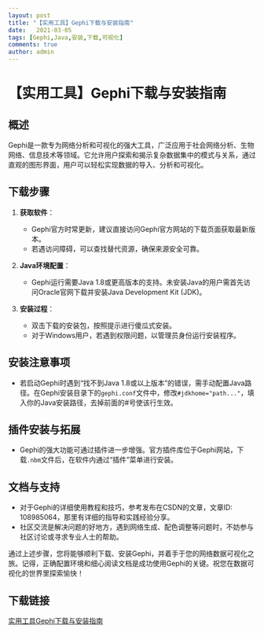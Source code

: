 ```yaml
---
layout: post
title: "【实用工具】Gephi下载与安装指南"
date:   2021-03-05
tags: [Gephi,Java,安装,下载,可视化]
comments: true
author: admin
---
```

# 【实用工具】Gephi下载与安装指南

## 概述
Gephi是一款专为网络分析和可视化的强大工具，广泛应用于社会网络分析、生物网络、信息技术等领域。它允许用户探索和揭示复杂数据集中的模式与关系，通过直观的图形界面，用户可以轻松实现数据的导入、分析和可视化。

## 下载步骤
1. **获取软件**：
   - Gephi官方时常更新，建议直接访问Gephi官方网站的下载页面获取最新版本。
   - 若遇访问障碍，可以查找替代资源，确保来源安全可靠。

2. **Java环境配置**：
   - Gephi运行需要Java 1.8或更高版本的支持。未安装Java的用户需首先访问Oracle官网下载并安装Java Development Kit (JDK)。

3. **安装过程**：
   - 双击下载的安装包，按照提示进行傻瓜式安装。
   - 对于Windows用户，若遇到权限问题，以管理员身份运行安装程序。

## 安装注意事项
- 若启动Gephi时遇到“找不到Java 1.8或以上版本”的错误，需手动配置Java路径。在Gephi安装目录下的`gephi.conf`文件中，修改`#jdkhome="path..."`，填入你的Java安装路径，去掉前面的#号使该行生效。

## 插件安装与拓展
- Gephi的强大功能可通过插件进一步增强。官方插件库位于Gephi网站，下载`.nbm`文件后，在软件内通过“插件”菜单进行安装。

## 文档与支持
- 对于Gephi的详细使用教程和技巧，参考发布在CSDN的文章，文章ID: 108985064，那里有详细的指导和实践经验分享。
- 社区交流是解决问题的好地方，遇到网络生成、配色调整等问题时，不妨参与社区讨论或寻求专业人士的帮助。

通过上述步骤，您将能够顺利下载、安装Gephi，并着手于您的网络数据可视化之旅。记得，正确配置环境和细心阅读文档是成功使用Gephi的关键。祝您在数据可视化的世界里探索愉快！

## 下载链接

[实用工具Gephi下载与安装指南](https://pan.quark.cn/s/df9675c6b2be)